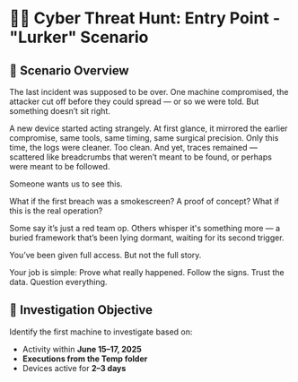 # 🕵️‍♂️ Cyber Threat Hunt: Entry Point - "Lurker" Scenario

## 📌 Scenario Overview
The last incident was supposed to be over. One machine compromised, the attacker cut off before they could spread — or so we were told.
But something doesn’t sit right.

A new device started acting strangely. At first glance, it mirrored the earlier compromise, same tools, same timing, same surgical precision. Only this time, the logs were cleaner. Too clean. And yet, traces remained — scattered like breadcrumbs that weren’t meant to be found, or perhaps were meant to be followed.

Someone wants us to see this.

What if the first breach was a smokescreen? A proof of concept? What if this is the real operation?

Some say it’s just a red team op. Others whisper it's something more — a buried framework that’s been lying dormant, waiting for its second trigger.

You’ve been given full access. But not the full story.

Your job is simple: Prove what really happened.
Follow the signs. Trust the data. Question everything.

## 🎯 Investigation Objective
Identify the first machine to investigate based on:
- Activity within **June 15–17, 2025**
- **Executions from the Temp folder**
- Devices active for **2–3 days**

